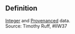 ## Definition
[Integer](integrity) and [Provenanced](provenance) data.  
Source: Timothy Ruff, #IIW37

